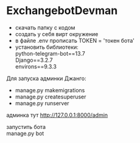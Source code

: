 # ExchangebotDevman

 - скачать папку с кодом
 - создать у себя вирт окружение
 - в файле .env прописать TOKEN = 'токен бота'
 - установить библиотеки:   
python-telegram-bot==13.7   
Django==3.2.7   
environs==9.3.3   
 

Для запуска админки Джанго:
 - manage.py makemigrations
 - manage.py createsuperuser
 - manage.py runserver
 
админка тут http://127.0.0.1:8000/admin

запустить бота   
manage.py bot
